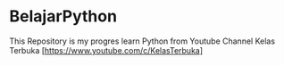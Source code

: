# BelajarPython

This Repository is my progres learn Python from Youtube Channel Kelas Terbuka [https://www.youtube.com/c/KelasTerbuka]
